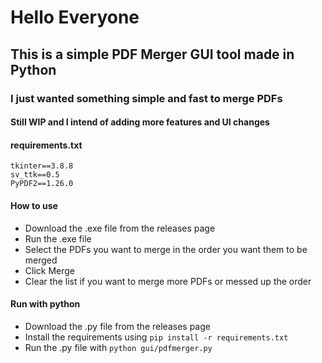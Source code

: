 # Hello Everyone

## This is a simple PDF Merger GUI tool made in Python

### I just wanted something simple and fast to merge PDFs

#### Still WIP and I intend of adding more features and UI changes

#### requirements.txt

```
tkinter==3.8.8
sv_ttk==0.5
PyPDF2==1.26.0
```

#### How to use

- Download the .exe file from the releases page
- Run the .exe file
- Select the PDFs you want to merge in the order you want them to be merged
- Click Merge
- Clear the list if you want to merge more PDFs or messed up the order

#### Run with python

- Download the .py file from the releases page
- Install the requirements using `pip install -r requirements.txt`
- Run the .py file with ```python gui/pdfmerger.py```
